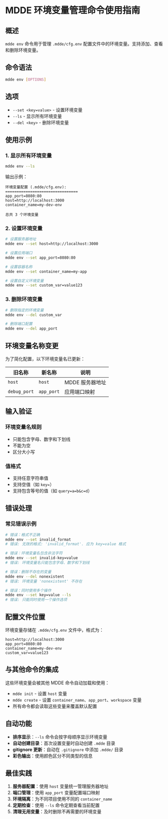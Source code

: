 # MDDE 环境变量管理命令使用指南

## 概述
`mdde env` 命令用于管理 `.mdde/cfg.env` 配置文件中的环境变量。支持添加、查看和删除环境变量。

## 命令语法

```bash
mdde env [OPTIONS]
```

## 选项

- `--set <key=value>` - 设置环境变量
- `--ls` - 显示所有环境变量  
- `--del <key>` - 删除环境变量

## 使用示例

### 1. 显示所有环境变量

```bash
mdde env --ls
```

输出示例：
```
环境变量配置 (.mdde/cfg.env):
================================
app_port=8080:80
host=http://localhost:3000
container_name=my-dev-env

总共 3 个环境变量
```

### 2. 设置环境变量

```bash
# 设置服务器地址
mdde env --set host=http://localhost:3000

# 设置应用端口
mdde env --set app_port=8080:80

# 设置容器名称
mdde env --set container_name=my-app

# 设置自定义环境变量
mdde env --set custom_var=value123
```

### 3. 删除环境变量

```bash
# 删除指定的环境变量
mdde env --del custom_var

# 删除端口配置
mdde env --del app_port
```

## 环境变量名称变更

为了简化配置，以下环境变量名已更新：

| 旧名称 | 新名称 | 说明 |
|--------|--------|------|
| `host` | `host` | MDDE 服务器地址 |
| `debug_port` | `app_port` | 应用端口映射 |

## 输入验证

### 环境变量名规则
- 只能包含字母、数字和下划线
- 不能为空
- 区分大小写

### 值格式
- 支持任意字符串值
- 支持空值（如 `key=`）
- 支持包含等号的值（如 `query=a=b&c=d`）

## 错误处理

### 常见错误示例

```bash
# 错误：格式不正确
mdde env --set invalid_format
# 错误: 无效的格式: 'invalid_format'. 应为 key=value 格式

# 错误：环境变量名包含非法字符
mdde env --set invalid-key=value
# 错误: 环境变量名只能包含字母、数字和下划线

# 错误：删除不存在的变量
mdde env --del nonexistent
# 错误: 环境变量 'nonexistent' 不存在

# 错误：同时使用多个操作
mdde env --set key=value --ls
# 错误: 只能同时使用一个操作选项
```

## 配置文件位置

环境变量存储在 `.mdde/cfg.env` 文件中，格式为：

```
host=http://localhost:3000
app_port=8080:80
container_name=my-dev-env
custom_var=value123
```

## 与其他命令的集成

这些环境变量会被其他 MDDE 命令自动加载和使用：

- `mdde init` - 设置 `host` 变量
- `mdde create` - 设置 `container_name`、`app_port`、`workspace` 变量
- 所有命令都会读取这些变量来覆盖默认配置

## 自动功能

- **排序显示**：`--ls` 命令会按字母顺序显示环境变量
- **自动创建目录**：首次设置变量时自动创建 `.mdde` 目录
- **gitignore 更新**：自动在 `.gitignore` 中添加 `.mdde/` 目录
- **彩色输出**：使用颜色区分不同类型的信息

## 最佳实践

1. **服务器配置**：使用 `host` 变量统一管理服务器地址
2. **端口管理**：使用 `app_port` 变量配置端口映射
3. **环境隔离**：为不同项目使用不同的 `container_name`
4. **定期检查**：使用 `--ls` 命令定期查看当前配置
5. **清理无用变量**：及时删除不再需要的环境变量
